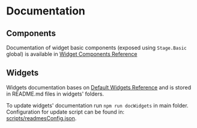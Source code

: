 # Documentation

## Components
Documentation of widget basic components (exposed using `Stage.Basic` global) is available in [Widget Components Reference](https://docs.cloudify.co/latest/developer/writing_widgets/widgets-components/)

## Widgets
Widgets documentation bases on [Default Widgets Reference](https://docs.cloudify.co/latest/working_with/console/default-widgets-ref/) and is stored in README.md files in widgets' folders.

To update widgets' documentation run `npm run docWidgets` in main folder. 
Configuration for update script can be found in: [scripts/readmesConfig.json](./../scripts/readmesConfig.json). 
